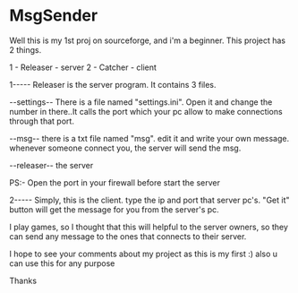 MsgSender
=========

Well this is my 1st proj on sourceforge, and i'm a beginner. This project has 2 things.

1 - Releaser - server
2 - Catcher - client

1-----
Releaser is the server program. It contains 3 files.

--settings--
There is a file named "settings.ini". Open it and change the number in there..It calls the port which your pc allow to make connections through that port. 

--msg--
there is a txt file named "msg". edit it and write your own message. whenever someone connect you, the server will send the msg.

--releaser--
the server

PS:- Open the port in your firewall before start the server

2-----
Simply, this is the client. type the ip and port that server pc's. "Get it" button will get the message for you from the server's pc.

I play games, so I thought that this will helpful to the server owners, so they can send any message to the ones that connects to their server.

I hope to see your comments about my project as this is my first :) also u can use this for any purpose

Thanks
